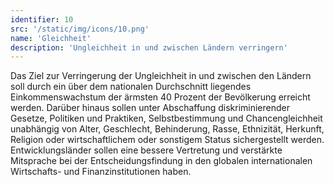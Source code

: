```yaml
---
identifier: 10
src: '/static/img/icons/10.png'
name: 'Gleichheit'
description: 'Ungleichheit in und zwischen Ländern verringern'
---
```

Das Ziel zur Verringerung der Ungleichheit in und zwischen den Ländern soll durch ein  über dem nationalen 
Durchschnitt liegendes Einkommenswachstum der ärmsten 40 Prozent der Bevölkerung erreicht werden. Darüber 
hinaus sollen unter Abschaffung diskriminierender Gesetze, Politiken und Praktiken, Selbstbestimmung und 
Chancengleichheit unabhängig von Alter, Geschlecht, Behinderung, Rasse, Ethnizität, Herkunft, Religion 
oder wirtschaftlichem oder sonstigem Status sichergestellt werden. Entwicklungsländer sollen eine bessere
Vertretung und verstärkte Mitsprache bei der Entscheidungsfindung in den globalen internationalen 
Wirtschafts- und Finanzinstitutionen haben.
